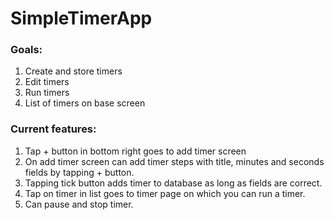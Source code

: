 # SimpleTimerApp

### Goals:  

1. Create and store timers
2. Edit timers
3. Run timers
4. List of timers on base screen

### Current features:

1. Tap + button in bottom right goes to add timer screen
2. On add timer screen can add timer steps with title, minutes and seconds fields by tapping + button.
3. Tapping tick button adds timer to database as long as fields are correct.
4. Tap on timer in list goes to timer page on which you can run a timer.
5. Can pause and stop timer.
